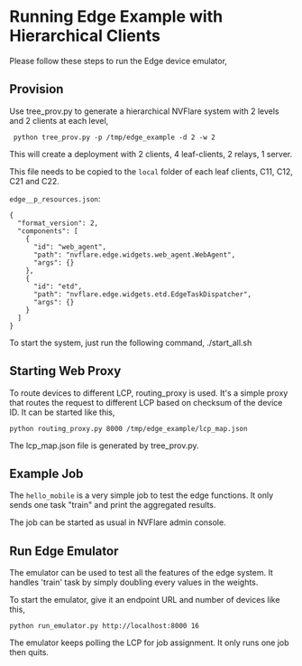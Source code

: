 # Running Edge Example with Hierarchical Clients

Please follow these steps to run the Edge device emulator,

## Provision

Use tree_prov.py to generate a hierarchical NVFlare system with 2 levels and 2 clients at each level,

     python tree_prov.py -p /tmp/edge_example -d 2 -w 2

This will create a deployment with 2 clients, 4 leaf-clients, 2 relays, 1 server.

This file needs to be copied to the `local` folder of each leaf clients, C11, C12, C21 and C22.

`edge__p_resources.json`:

```
{
  "format_version": 2,
  "components": [
    {
      "id": "web_agent",
      "path": "nvflare.edge.widgets.web_agent.WebAgent",
      "args": {}
    },
    {
      "id": "etd",
      "path": "nvflare.edge.widgets.etd.EdgeTaskDispatcher",
      "args": {}
    }
  ]
}
```

To start the system, just run the following command,
    ./start_all.sh
    
## Starting Web Proxy

To route devices to different LCP, routing_proxy is used. It's a simple proxy that routes the request to
different LCP based on checksum of the device ID. It can be started like this,

    python routing_proxy.py 8000 /tmp/edge_example/lcp_map.json

The lcp_map.json file is generated by tree_prov.py.

## Example Job

The `hello_mobile` is a very simple job to test the edge functions. It only sends one task "train"  and
print the aggregated results.

The job can be started as usual in NVFlare admin console.

## Run Edge Emulator

The emulator can be used to test all the features of the edge system. It handles 'train' task by simply doubling every values 
in the weights.

To start the emulator, give it an endpoint URL and number of devices like this,

    python run_emulator.py http://localhost:8000 16
   
The emulator keeps polling the LCP for job assignment. It only runs one job then quits.



